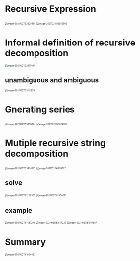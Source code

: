 

# Recursive Expression

<img src="D:\dev\AllNote\.mdnote\assets\image-20211021152225995.png" alt="image-20211021152225995" style="zoom:50%;" />

<img src="D:\dev\AllNote\.mdnote\assets\image-20211021152552902.png" alt="image-20211021152552902" style="zoom:50%;" />

# Informal definition of recursive decomposition

<img src="D:\dev\AllNote\.mdnote\assets\image-20211021152917494.png" alt="image-20211021152917494" style="zoom:50%;" />

## unambiguous and ambiguous

<img src="D:\dev\AllNote\.mdnote\assets\image-20211021153112653.png" alt="image-20211021153112653" style="zoom:50%;" />

# Gnerating series

<img src="D:\dev\AllNote\.mdnote\assets\image-20211021153359324.png" alt="image-20211021153359324" style="zoom:50%;" />

<img src="D:\dev\AllNote\.mdnote\assets\image-20211021153629781.png" alt="image-20211021153629781" style="zoom:50%;" />

# Mutiple recursive string decomposition

<img src="D:\dev\AllNote\.mdnote\assets\image-20211021153924875.png" alt="image-20211021153924875" style="zoom:50%;" />

<img src="D:\dev\AllNote\.mdnote\assets\image-20211021161113077.png" alt="image-20211021161113077" style="zoom:50%;" />

## solve

<img src="D:\dev\AllNote\.mdnote\assets\image-20211021161226305.png" alt="image-20211021161226305" style="zoom:50%;" />

<img src="D:\dev\AllNote\.mdnote\assets\image-20211021161304021.png" alt="image-20211021161304021" style="zoom:50%;" />

## example

<img src="D:\dev\AllNote\.mdnote\assets\image-20211021161431094.png" alt="image-20211021161431094" style="zoom:50%;" />

<img src="D:\dev\AllNote\.mdnote\assets\image-20211021161547229.png" alt="image-20211021161547229" style="zoom:50%;" />

<img src="D:\dev\AllNote\.mdnote\assets\image-20211021161557887.png" alt="image-20211021161557887" style="zoom:50%;" />

# Summary

<img src="D:\dev\AllNote\.mdnote\assets\image-20211021161624433.png" alt="image-20211021161624433" style="zoom:50%;" />